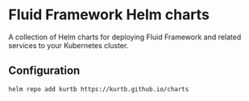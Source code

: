 # Fluid Framework Helm charts

A collection of Helm charts for deploying Fluid Framework and related services to your Kubernetes cluster.

## Configuration

`helm repo add kurtb https://kurtb.github.io/charts`